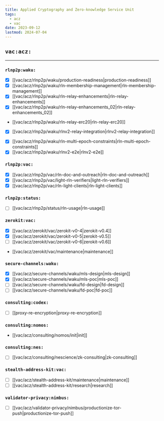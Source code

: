 ```yaml
---
title: Applied Cryptography and Zero-knowledge Service Unit
tags:
  - acz
  - vac
date: 2023-09-12
lastmod: 2024-07-04
---
```


## `vac:acz:`
---

### `rlnp2p:waku:`
* [x] [[vac/acz/rlnp2p/waku/production-readiness|production-readiness]]
* [x] [[vac/acz/rlnp2p/waku/rln-membership-management|rln-membership-management]]
* [x] [[vac/acz/rlnp2p/waku/rln-relay-enhancements|rln-relay-enhancements]]
* [x] [[vac/acz/rlnp2p/waku/rln-relay-enhancements_02|rln-relay-enhancements_02]]
* [[vac/acz/rlnp2p/waku/rln-relay-erc20|rln-relay-erc20]]
- [x] [[vac/acz/rlnp2p/waku/rlnv2-relay-integration|rlnv2-relay-integration]]
* [x] [[vac/acz/rlnp2p/waku/rln-multi-epoch-constraints|rln-multi-epoch-constraints]]
* [x] [[vac/acz/rlnp2p/waku/rlnv2-e2e|rlnv2-e2e]]

### `rlnp2p:vac:`
* [x] [[vac/acz/rlnp2p/vac/rln-doc-and-outreach|rln-doc-and-outreach]]
* [x] [[vac/acz/rlnp2p/vac/light-rln-verifiers|light-rln-verifiers]]
* [x] [[vac/acz/rlnp2p/vac/rln-light-clients|rln-light-clients]]

### `rlnp2p:status:`
* [ ] [[vac/acz/rlnp2p/status/rln-usage|rln-usage]]

### `zerokit:vac:`
* [x] [[vac/acz/zerokit/vac/zerokit-v0-4|zerokit-v0.4]]
* [x] [[vac/acz/zerokit/vac/zerokit-v0-5|zerokit-v0.5]]
* [ ] [[vac/acz/zerokit/vac/zerokit-v0-6|zerokit-v0.6]]
* [[vac/acz/zerokit/vac/maintenance|maintenance]]

### `secure-channels:waku:`
* [x] [[vac/acz/secure-channels/waku/mls-design|mls-design]]
* [x] [[vac/acz/secure-channels/waku/mls-poc|mls-poc]]
* [ ] [[vac/acz/secure-channels/waku/fd-design|fd-design]]
* [ ] [[vac/acz/secure-channels/waku/fd-poc|fd-poc]]

### `consulting:codex:`
* [ ] [[proxy-re-encryption|proxy-re-encryption]]

### `consulting:nomos:`
* [[vac/acz/consulting/nomos/init|init]]

### `consulting:nes:`
* [ ] [[vac/acz/consulting/nescience/zk-consulting|zk-consulting]]

### `stealth-address-kit:vac:` 
* [ ] [[vac/acz/stealth-address-kit/maintenance|maintenance]]
* [ ] [[vac/acz/stealth-address-kit/research|research]]

### `validator-privacy:nimbus:`
- [ ] [[vac/acz/validator-privacy/nimbus/productionize-tor-push|productionize-tor-push]] 